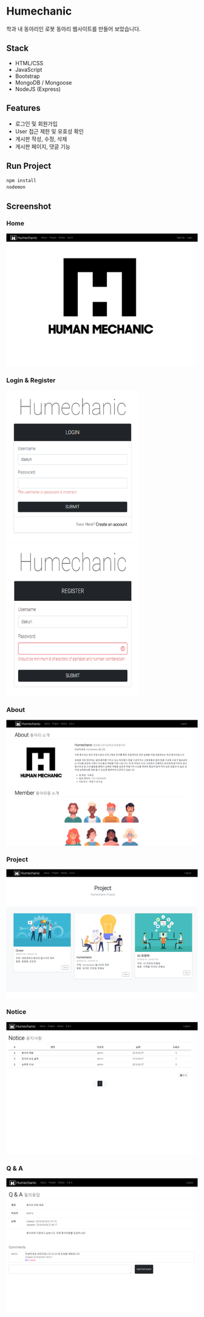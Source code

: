 # Humechanic

학과 내 동아리인 로봇 동아리 웹사이트를 만들어 보았습니다.

## Stack

- HTML/CSS
- JavaScript
- Bootstrap
- MongoDB / Mongoose
- NodeJS (Express)

## Features

- 로그인 및 회원가입
- User 접근 제한 및 유효성 확인
- 게시판 작성, 수정, 삭제
- 게시판 페이지, 댓글 기능

## Run Project

```bash
npm install
nodemon
```

## Screenshot

### Home

<img src="./rimages/home.jpg" title="Home" alt="home"></img>

### Login & Register

<img src="./rimages/login.jpg" width="350px" height="400px" title="Login" alt="Login"></img>
<img src="./rimages/register.jpg" width="350px"  height="400px" title="Register" alt="Register"></img>

### About

<img src="./rimages/about.jpg" title="About" alt="About"></img>

### Project

<img src="./rimages/project.jpg" title="Project" alt="Project"></img>

### Notice

<img src="./rimages/notice.jpg" title="Notice" alt="Notice"></img>

### Q & A

<img src="./rimages/qanda.jpg" title="Q & A" alt="Q & A"></img>
